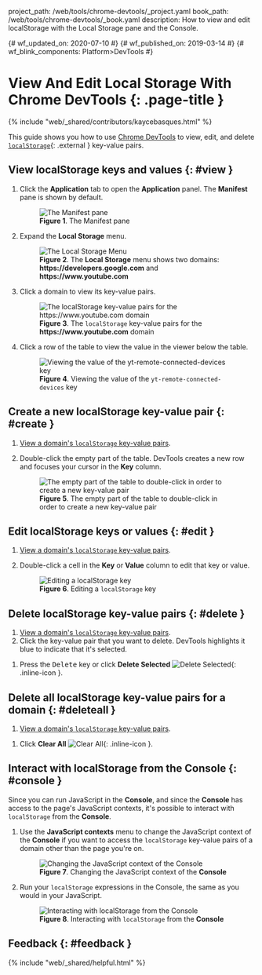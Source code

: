 project_path: /web/tools/chrome-devtools/_project.yaml
book_path: /web/tools/chrome-devtools/_book.yaml
description: How to view and edit localStorage with the Local Storage pane and the Console.

{# wf_updated_on: 2020-07-10 #}
{# wf_published_on: 2019-03-14 #}
{# wf_blink_components: Platform>DevTools #}

# View And Edit Local Storage With Chrome DevTools {: .page-title }

{% include "web/_shared/contributors/kaycebasques.html" %}

[MDN]: https://developer.mozilla.org/en-US/docs/Web/API/Window/localStorage

This guide shows you how to use [Chrome DevTools](/web/tools/chrome-devtools/) to view, edit,
and delete [`localStorage`][MDN]{: .external } key-value pairs.

## View localStorage keys and values {: #view }

1. Click the **Application** tab to open the **Application** panel. The **Manifest** pane
   is shown by default.

     <figure>
       <img src="/web/tools/chrome-devtools/storage/imgs/manifest.png"
            alt="The Manifest pane"/>
       <figcaption>
         <b>Figure 1</b>. The Manifest pane
       </figcaption>
     </figure>

1. Expand the **Local Storage** menu.

     <figure>
       <img src="/web/tools/chrome-devtools/storage/imgs/localstoragemenu.png"
            alt="The Local Storage Menu"/>
       <figcaption>
         <b>Figure 2</b>. The <b>Local Storage</b> menu shows two domains:
         <b>https://developers.google.com</b> and <b>https://www.youtube.com</b>
       </figcaption>
     </figure>

1. Click a domain to view its key-value pairs.

     <figure>
       <img src="/web/tools/chrome-devtools/storage/imgs/localstorage.png"
            alt="The localStorage key-value pairs for the https://www.youtube.com domain"/>
       <figcaption>
         <b>Figure 3</b>. The <code>localStorage</code> key-value pairs for the
         <b>https://www.youtube.com</b> domain
       </figcaption>
     </figure>

1. Click a row of the table to view the value in the viewer below the table.

     <figure>
       <img src="/web/tools/chrome-devtools/storage/imgs/localstorageviewer.png"
            alt="Viewing the value of the yt-remote-connected-devices key"/>
       <figcaption>
         <b>Figure 4</b>. Viewing the value of the <code>yt-remote-connected-devices</code> key
       </figcaption>
     </figure>

## Create a new localStorage key-value pair {: #create }

1. [View a domain's `localStorage` key-value pairs](#view).
1. Double-click the empty part of the table. DevTools creates a new row and focuses your
   cursor in the **Key** column.

     <figure>
       <img src="/web/tools/chrome-devtools/storage/imgs/localstoragecreate.png"
            alt="The empty part of the table to double-click in order to create a new
                 key-value pair"/>
       <figcaption>
         <b>Figure 5</b>. The empty part of the table to double-click in order to create a new
         key-value pair
       </figcaption>
     </figure>

## Edit localStorage keys or values {: #edit }

1. [View a domain's `localStorage` key-value pairs](#view).
1. Double-click a cell in the **Key** or **Value** column to edit that key or value.

     <figure>
       <img src="/web/tools/chrome-devtools/storage/imgs/localstorageedit.png"
            alt="Editing a localStorage key"/>
       <figcaption>
         <b>Figure 6</b>. Editing a <code>localStorage</code> key
       </figcaption>
     </figure>

## Delete localStorage key-value pairs {: #delete }

1. [View a domain's `localStorage` key-value pairs](#view).
1. Click the key-value pair that you want to delete. DevTools highlights it blue to indicate
   that it's selected.

[delete]: /web/tools/chrome-devtools/images/shared/delete.png

1. Press the <kbd>Delete</kbd> key or click **Delete Selected**
   ![Delete Selected][delete]{: .inline-icon }.

## Delete all localStorage key-value pairs for a domain {: #deleteall }

1. [View a domain's `localStorage` key-value pairs](#view).

[clear]: /web/tools/chrome-devtools/images/shared/clear.png

1. Click **Clear All** ![Clear All][clear]{: .inline-icon }.

## Interact with localStorage from the Console {: #console }

Since you can run JavaScript in the **Console**, and since the **Console** has access to the
page's JavaScript contexts, it's possible to interact with `localStorage` from the **Console**.

1. Use the **JavaScript contexts** menu to change the JavaScript context of the **Console** if
   you want to access the `localStorage` key-value pairs of a domain other than the page
   you're on.

     <figure>
       <img src="/web/tools/chrome-devtools/storage/imgs/jscontext.png"
            alt="Changing the JavaScript context of the Console"/>
       <figcaption>
         <b>Figure 7</b>. Changing the JavaScript context of the <b>Console</b>
       </figcaption>
     </figure>

1. Run your `localStorage` expressions in the Console, the same as you would in your
   JavaScript.

     <figure>
       <img src="/web/tools/chrome-devtools/storage/imgs/localstorageconsole.png"
            alt="Interacting with localStorage from the Console"/>
       <figcaption>
         <b>Figure 8</b>. Interacting with <code>localStorage</code> from the <b>Console</b>
       </figcaption>
     </figure>

## Feedback {: #feedback }

{% include "web/_shared/helpful.html" %}

